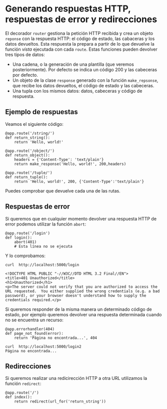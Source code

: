# Generando respuestas HTTP, respuestas de error y redirecciones

El decorador `router` gestiona la petición HTTP recibida y crea un objeto `reponse` con la respuesta HTTP: el código de estado, las cabaceras y los datos devueltos. Esta respuesta la prepara a partir de lo que devuelve la función *vista* ejecutada con cada `route`. Estas funciones pueden devolver tres tipos de datos:

* Una cadena, o la generación de una plantilla (que veremos posteriormente). Por defecto se indica un código 200 y las cabeceras por defecto.
* Un objeto de la clase `response` generado con la función `make_repsonse`, que recibe los datos devueltos, el código de estado y las cabeceras.
* Una tupla con los mismos datos: datos, cabeceras y código de respuesta.

## Ejemplo de respuestas

Veamos el siguiente código:

	@app.route('/string/')
	def return_string():
	    return 'Hello, world!'	

	@app.route('/object/')
	def return_object():
	    headers = {'Content-Type': 'text/plain'}
	    return make_response('Hello, world!', 200,headers)	

	@app.route('/tuple/')
	def return_tuple():
	    return 'Hello, world!', 200, {'Content-Type':'text/plain'}

Puedes comprobar que devuelve cada una de las rutas.

## Respuestas de error

Si queremos que en cualquier momento devolver una respuesta HTTP de error podemos utilizar la función `abort`:

	@app.route('/login')
	def login():
    	abort(401)
    	# Esta línea no se ejecuta

Y lo comprobamos:

	curl  http://localhost:5000/login	

	<!DOCTYPE HTML PUBLIC "-//W3C//DTD HTML 3.2 Final//EN">
	<title>401 Unauthorized</title>
	<h1>Unauthorized</h1>
	<p>The server could not verify that you are authorized to access the URL requested.  You either supplied the wrong credentials (e.g. a bad password), or your browser doesn't understand how to supply the credentials required.</p>

Si queremos responder de la misma manera un determinado código de estado, por ejemplo queremos devolver una respuesta determinada cuando no se encuentra un recurso:

	@app.errorhandler(404)
	def page_not_found(error):
	    return 'Página no encontrada...', 404

	curl  http://localhost:5000/login2 
	Página no encontrada...

## Redirecciones

Si queremos realizar una redicirección HTTP a otra URL utilizamos la función `redirect`:

	@app.route('/')
	def index():
	    return redirect(url_for('return_string'))
